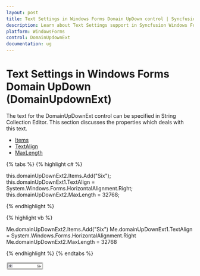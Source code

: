```yaml
---
layout: post
title: Text Settings in Windows Forms Domain UpDown control | Syncfusion
description: Learn about Text Settings support in Syncfusion Windows Forms Domain UpDown (DomainUpdownExt) control and more details.
platform: WindowsForms
control: DomainUpdownExt 
documentation: ug
---
```

# Text Settings in Windows Forms Domain UpDown (DomainUpdownExt)

The text for the DomainUpDownExt control can be specified in String Collection Editor. This section discusses the properties which deals with this text.

* [Items](https://docs.microsoft.com/en-us/dotnet/api/system.windows.forms.domainupdown.items?redirectedfrom=MSDN&view=netframework-4.7.2#System_Windows_Forms_DomainUpDown_Items)
* [TextAlign](https://docs.microsoft.com/en-us/dotnet/api/system.windows.forms.updownbase.textalign?redirectedfrom=MSDN&view=netframework-4.7.2#System_Windows_Forms_UpDownBase_TextAlign)
* [MaxLength](https://help.syncfusion.com/cr/windowsforms/Syncfusion.Windows.Forms.Tools.DomainUpDownExt.html#Syncfusion_Windows_Forms_Tools_DomainUpDownExt_MaxLength)

{% tabs %}
{% highlight c# %}

this.domainUpDownExt2.Items.Add("Six");
this.domainUpDownExt1.TextAlign = System.Windows.Forms.HorizontalAlignment.Right;
this.domainUpDownExt2.MaxLength = 32768;

{% endhighlight  %}

{% highlight vb %}

Me.domainUpDownExt2.Items.Add("Six")
Me.domainUpDownExt1.TextAlign = System.Windows.Forms.HorizontalAlignment.Right
Me.domainUpDownExt2.MaxLength = 32768

{% endhighlight %}
{% endtabs %}

![Text settings](DomainUpdownExt_images/Overview_img423.png) 
